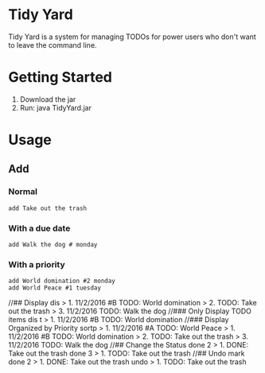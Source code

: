 # Tidy Yard

Tidy Yard is a system for managing TODOs for power users who don't want to leave the command line.

# Getting Started
1. Download the jar
2. Run:
    java TidyYard.jar <Name of TODO File>

# Usage
## Add
### Normal
    add Take out the trash
### With a due date
    add Walk the dog # monday
### With a priority
    add World domination #2 monday
    add World Peace #1 tuesday
//## Display 
    dis
    > 1. 11/2/2016 #B TODO: World domination
    > 2.              TODO: Take out the trash
    > 3. 11/2/2016    TODO: Walk the dog
//### Only Display TODO items
    dis t
    > 1. 11/2/2016 #B TODO: World domination
//### Display Organized by Priority
    sortp
    > 1. 11/2/2016 #A TODO: World Peace
    > 1. 11/2/2016 #B TODO: World domination
    > 2.              TODO: Take out the trash
    > 3. 11/2/2016    TODO: Walk the dog
//## Change the Status
    done 2
    > 1. DONE: Take out the trash
    done 3
    > 1. TODO: Take out the trash
//## Undo
    mark done 2
    > 1. DONE: Take out the trash
    undo
    > 1. TODO: Take out the trash

